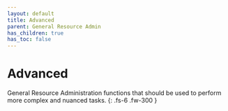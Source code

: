 ```yaml
---
layout: default
title: Advanced
parent: General Resource Admin
has_children: true
has_toc: false
---
```


# Advanced

General Resource Administration functions that should be used to perform more complex and nuanced tasks.
{: .fs-6 .fw-300 }